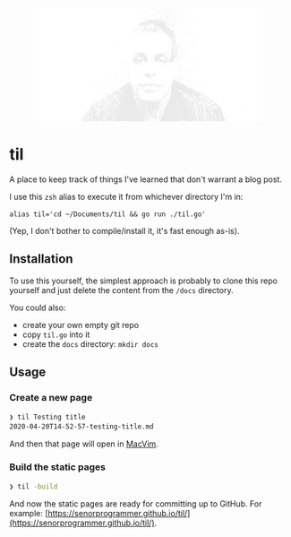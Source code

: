 <p align="center">
    <img src="./till.jpg?raw=true" title="till" alt="WTF" width="400" height="202" />
</p>

# til

A place to keep track of things I've learned that don't warrant a blog post.

I use this `zsh` alias to execute it from whichever directory I'm in:

```shell
alias til='cd ~/Documents/til && go run ./til.go'
```

(Yep, I don't bother to compile/install it, it's fast enough as-is).

## Installation

To use this yourself, the simplest approach is probably to clone this repo yourself and just delete the content from the `/docs` directory.

You could also:

* create your own empty git repo
* copy `til.go` into it
* create the `docs` directory: `mkdir docs`

## Usage

### Create a new page

```bash
❯ til Testing title
2020-04-20T14-52-57-testing-title.md
```

And then that page will open in [MacVim](https://macvim-dev.github.io/macvim/).

### Build the static pages

```bash
❯ til -build
```

And now the static pages are ready for committing up to GitHub. For example: [https://senorprogrammer.github.io/til/](https://senorprogrammer.github.io/til/).
